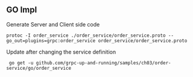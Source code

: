 ## GO Impl 



Generate Server and Client side code 

``` 
protoc -I order_service ./order_service/order_service.proto --go_out=plugins=grpc:order_service order_service/order_service.proto
``` 

Update after changing the service definition
``` 
 go get -u github.com/grpc-up-and-running/samples/ch03/order-service/go/order_service 
```